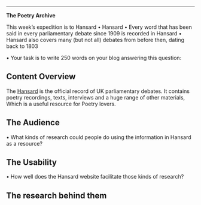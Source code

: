

---
**The Poetry Archive**

This week’s expedition is to Hansard
• Hansard 
• Every word that has been said in every parliamentary debate since 1909 is
recorded in Hansard
• Hansard also covers many (but not all) debates from before then, dating back to
1803

• Your task is to write 250 words on your blog answering this question:


## Content Overview
The [Hansard](https://hansard.parliament.uk/) is the official record of UK parliamentary debates. It contains poetry recordings, texts, interviews and a huge range of other materials, Which is a useful resource for Poetry lovers.



## The Audience
• What kinds of research could people do using the information in Hansard as a resource?


## The Usability
• How well does the Hansard website facilitate those kinds of research?


## The research behind them
